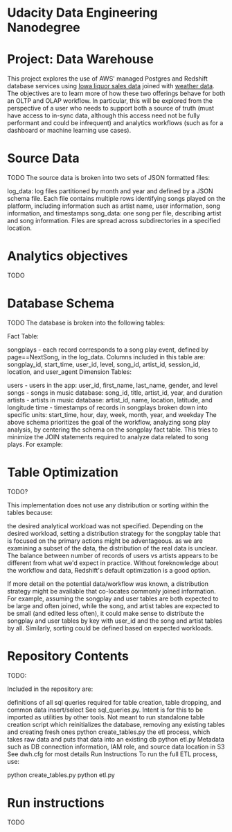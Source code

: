 


# Udacity Data Engineering Nanodegree

# Project: Data Warehouse

This project explores the use of AWS' managed Postgres and Redshift database services using [Iowa liquor sales data]() joined with [weather data]().  The objectives are to learn more of how these two offerings behave for both an OLTP and OLAP workflow.  In particular, this will be explored from the perspective of a user who needs to support both a source of truth (must have access to in-sync data, although this access need not be fully performant and could be infrequent) and analytics workflows (such as for a dashboard or machine learning use cases).

# Source Data
TODO
The source data is broken into two sets of JSON formatted files:

log_data: log files partitioned by month and year and defined by a JSON schema file. Each file contains multiple rows identifying songs played on the platform, including information such as artist name, user information, song information, and timestamps
song_data: one song per file, describing artist and song information. Files are spread across subdirectories in a specified location.

# Analytics objectives

TODO

# Database Schema
TODO
The database is broken into the following tables:

Fact Table:

songplays - each record corresponds to a song play event, defined by page==NextSong, in the log_data. Columns included in this table are: songplay_id, start_time, user_id, level, song_id, artist_id, session_id, location, and user_agent
Dimension Tables:

users - users in the app: user_id, first_name, last_name, gender, and level
songs - songs in music database: song_id, title, artist_id, year, and duration
artists - artists in music database: artist_id, name, location, latitude, and longitude
time - timestamps of records in songplays broken down into specific units: start_time, hour, day, week, month, year, and weekday
The above schema prioritizes the goal of the workflow, analyzing song play analysis, by centering the schema on the songplay fact table. This tries to minimize the JOIN statements required to analyze data related to song plays. For example:

# Table Optimization

TODO?

This implementation does not use any distribution or sorting within the tables because:

the desired analytical workload was not specified. Depending on the desired workload, setting a distribution strategy for the songplay table that is focused on the primary actions might be adventageous.
as we are examining a subset of the data, the distribution of the real data is unclear. The balance between number of records of users vs artists appears to be different from what we'd expect in practice.
Without foreknowledge about the workflow and data, Redshift's default optimization is a good option.

If more detail on the potential data/workflow was known, a distribution strategy might be available that co-locates commonly joined information. For example, assuming the songplay and user tables are both expected to be large and often joined, while the song, and artist tables are expected to be small (and edited less often), it could make sense to distribute the songplay and user tables by key with user_id and the song and artist tables by all. Similarly, sorting could be defined based on expected workloads.

# Repository Contents

TODO: 

Included in the repository are:

definitions of all sql queries required for table creation, table dropping, and common data insert/select
See sql_queries.py. Intent is for this to be imported as utilities by other tools. Not meant to run standalone
table creation script which reinitializes the database, removing any existing tables and creating fresh ones
python create_tables.py
the etl process, which takes raw data and puts that data into an existing db
python etl.py
Metadata such as DB connection information, IAM role, and source data location in S3
See dwh.cfg for most details
Run Instructions
To run the full ETL process, use:

python create_tables.py
python etl.py

# Run instructions

TODO